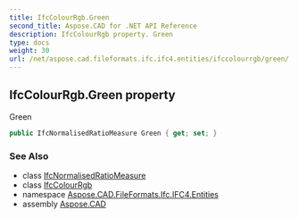 ```yaml
---
title: IfcColourRgb.Green
second_title: Aspose.CAD for .NET API Reference
description: IfcColourRgb property. Green
type: docs
weight: 30
url: /net/aspose.cad.fileformats.ifc.ifc4.entities/ifccolourrgb/green/
---
```

## IfcColourRgb.Green property

Green

```csharp
public IfcNormalisedRatioMeasure Green { get; set; }
```

### See Also

* class [IfcNormalisedRatioMeasure](../../../aspose.cad.fileformats.ifc.ifc4.types/ifcnormalisedratiomeasure/)
* class [IfcColourRgb](../)
* namespace [Aspose.CAD.FileFormats.Ifc.IFC4.Entities](../../ifccolourrgb/)
* assembly [Aspose.CAD](../../../)


